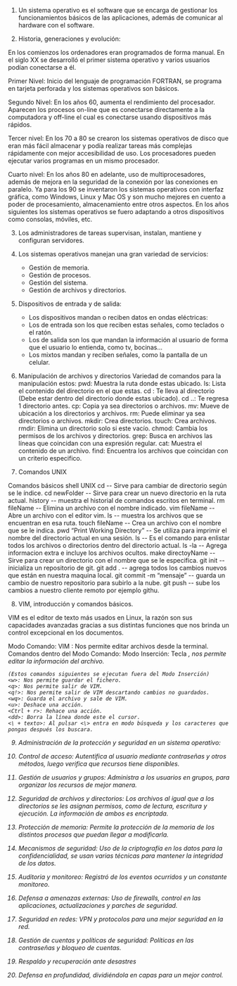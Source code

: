 1. Un sistema operativo es el software que se encarga de gestionar los funcionamientos básicos de las aplicaciones, además de comunicar al hardware con el software.

2. Historia, generaciones y evolución:

En los comienzos los ordenadores eran programados de forma manual. En el siglo XX se desarrolló el primer sistema operativo y varios usuarios podían conectarse a él.

Primer Nivel:
Inicio del lenguaje de programación FORTRAN, se programa en tarjeta perforada y los sistemas operativos son básicos.

Segundo Nivel:
En los años 60, aumenta el rendimiento del procesador. Aparecen los procesos on-line que es conectarse directamente a la computadora y off-line el cual es conectarse usando dispositivos más rápidos.

Tercer nivel:
En los 70 a 80 se crearon los sistemas operativos de disco que eran más fácil almacenar y podía realizar tareas más complejas rápidamente con mejor accesibilidad de uso. 
Los procesadores pueden ejecutar varios programas en un mismo procesador.

Cuarto nivel:
En los años 80 en adelante, uso de multiprocesadores, además de mejora en la seguridad de la conexión por las conexiones en paralelo.
Ya para los 90 se inventaron los sistemas operativos con interfaz gráfica, como Windows, Linux y Mac OS y son mucho mejores en cuento a poder de procesamiento, almacenamiento entre otros aspectos.
En los años siguientes los sistemas operativos se fuero adaptando a otros dispositivos como consolas, móviles, etc.

3. Los administradores de tareas supervisan, instalan, mantiene y configuran servidores.

4. Los sistemas operativos manejan una gran variedad de servicios: 
    - Gestión de memoria.
    - Gestión de procesos.
    - Gestión del sistema.
    - Gestión de archivos y directorios.

5. Dispositivos de entrada y de salida:
    - Los dispositivos mandan o reciben datos en ondas eléctricas:
    - Los de entrada son los que reciben estas señales, como teclados o el ratón.
    - Los de salida son los que mandan la información al usuario de forma que el usuario lo entienda, como tv, bocinas...
    - Los mixtos mandan y reciben señales, como la pantalla de un celular.

6. Manipulación de archivos y directorios
Variedad de comandos para la manipulación estos:
pwd: Muestra la ruta donde estas ubicado.
ls: Lista el contenido del directorio en el que estas.
cd <directorio>: Te lleva al directorio (Debe estar dentro del directorio donde estas ubicado).
cd ..: Te regresa 1 directorio antes.
cp: Copia ya sea directorios o archivos.
mv: Mueve de ubicación a los directorios y archivos.
rm: Puede eliminar ya sea directorios o archivos.
mkdir: Crea directorios.
touch: Crea archivos.
rmdir: Elimina un directorio solo si este vacío.
chmod: Cambia los permisos de los archivos y directorios.
grep: Busca en archivos las líneas que coincidan con una expresión regular.
cat: Muestra el contenido de un archivo.
find: Encuentra los archivos que coincidan con un criterio especifico.


7. Comandos UNIX

Comandos básicos shell UNIX
cd -- Sirve para cambiar de directorio según se le índice.
cd newFolder -- Sirve para crear un nuevo directorio en la ruta actual.
history -- muestra el historial de comandos escritos en terminal.
rm fileName -- Elimina un archivo con el nombre indicado.
vim fileName -- Abre un archivo con el editor vim.
ls -- muestra los archivos que se encuentran en esa ruta.
touch fileName -- Crea un archivo con el nombre que se le indica.
pwd “Print Working Directory” -- Se utiliza para imprimir el nombre del directorio actual en 
una sesión.
ls -- Es el comando para enlistar todos los archivos o directorios dentro del directorio actual.
ls -la -- Agrega informacion extra e incluye los archivos ocultos.
make directoyName -- Sirve para crear un directorio con el nombre que se le especifica.
git init -- inicializa un repositorio de git.
git add . -- agrega todos los cambios nuevos que están en nuestra maquina local.
git commit -m “mensaje” -- guarda un cambio de nuestro repositorio para subirlo a la nube.
git push -- sube los cambios a nuestro cliente remoto por ejemplo githu.


8.  VIM, introducción y comandos básicos.

VIM es el editor de texto más usados en Linux, la razón son sus capacidades avanzadas gracias a sus distintas funciones que nos brinda un control excepcional en los documentos.

Modo Comando:
VIM <archivo>: Nos permite editar archivos desde la terminal.
    Comandos dentro del Modo Comando:
    Modo Inserción: Tecla <i>, nos permite editar la información del archivo.

    (Estos comandos siguientes se ejecutan fuera del Modo Inserción)
    <w>: Nos permite guardar el fichero.
    <q>: Nos permite salir de VIM.
    <q!>: Nos permite salir de VIM descartando cambios no guardados.
    <wq>: Guarda el archivo y sale de VIM.
    <u>: Deshace una acción.
    <Ctrl + r>: Rehace una acción.
    <dd>: Borra la línea donde este el cursor.
    <\ + texto>: Al pulsar <\> entra en modo búsqueda y los caracteres que pongas después los buscara.


9. Administración de la protección y seguridad en un sistema operativo:

1. Control de acceso: Autentifica al usuario mediante contraseñas y otros métodos, luego verifica que recursos tiene disponibles.
2. Gestión de usuarios y grupos: Administra a los usuarios en grupos, para organizar los recursos de mejor manera.
3. Seguridad de archivos y directorios: Los archivos al igual que a los directorios se les asignan permisos, como de lectura, escritura y ejecución. La información de ambos es encriptada.
4. Protección de memoria: Permite la protección de la memoria de los distintos procesos que puedan llegar a modificarla.
5. Mecanismos de seguridad: Uso de la criptografía en los datos para la confidencialidad, se usan varias técnicas para mantener la integridad de los datos.
6. Auditoria y monitoreo: Registró de los eventos ocurridos y un constante monitoreo.
7. Defensa a amenazas externas: Uso de firewalls, control en las aplicaciones, actualizaciones y parches de seguridad.
8. Seguridad en redes: VPN y protocolos para una mejor seguridad en la red.
9. Gestión de cuentas y políticas de seguridad: Políticas en las contraseñas y bloqueo de cuentas.
10. Respaldo y recuperación ante desastres
11. Defensa en profundidad, dividiéndola en capas para un mejor control.
